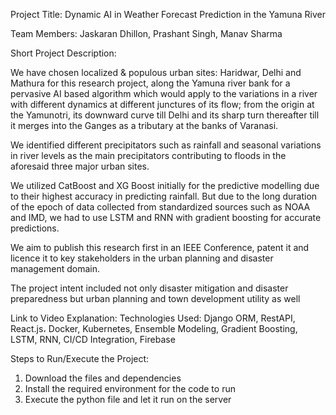 Project Title: Dynamic AI in Weather Forecast Prediction in the Yamuna River 


Team Members: Jaskaran Dhillon, Prashant Singh, Manav Sharma 



Short Project Description: 

We have chosen localized & populous urban sites: Haridwar, Delhi and Mathura for this research project, along the Yamuna river bank for a pervasive AI based algorithm which would apply to the variations in a river with different dynamics at different junctures of its flow; from the origin at the Yamunotri, its downward curve till Delhi and its sharp turn thereafter till it merges into the Ganges as a tributary at the banks of Varanasi. 

We identified different precipitators such as rainfall and seasonal variations in river levels as the main precipitators contributing to floods in the aforesaid three major urban sites. 

We utilized CatBoost and XG Boost initially for the predictive modelling due to their highest accuracy in predicting rainfall. But due to the long duration of the epoch of data collected from standardized sources such as NOAA and IMD, we had to use LSTM and RNN with gradient boosting for accurate predictions. 

We aim to publish this research first in an IEEE Conference, patent it and licence it to key stakeholders in the urban planning and disaster management domain.

The project intent included not only disaster mitigation and disaster preparedness but urban planning and town development utility as well


Link to Video Explanation: 
Technologies Used: Django ORM, RestAPI, React.js، Docker, Kubernetes, Ensemble Modeling, Gradient Boosting, LSTM, RNN, CI/CD Integration, Firebase



Steps to Run/Execute the Project:
1. Download the files and dependencies
2. Install the required environment for the code to run
3. Execute the python file and let it run on the server
